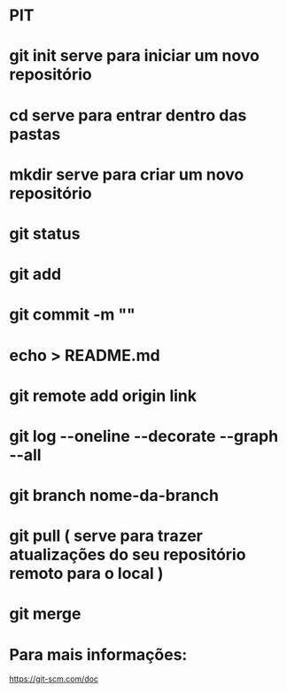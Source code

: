 # PIT
# git init serve para iniciar um novo repositório
# cd serve para entrar dentro das pastas
# mkdir serve para criar um novo repositório
# git status
# git add
# git commit -m ""
# echo > README.md
# git remote add origin link 
# git log --oneline --decorate --graph --all
# git branch nome-da-branch
# git pull ( serve para trazer atualizações do seu repositório remoto para o local )
# git merge

# Para mais informações: 
https://git-scm.com/doc